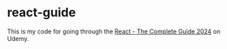 # react-guide

This is my code for going through the [React - The Complete Guide 2024](https://www.udemy.com/course/react-the-complete-guide-incl-redux/) on Udemy.
